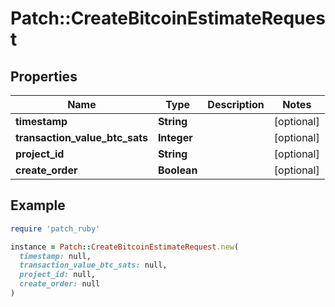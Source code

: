 # Patch::CreateBitcoinEstimateRequest

## Properties

| Name | Type | Description | Notes |
| ---- | ---- | ----------- | ----- |
| **timestamp** | **String** |  | [optional] |
| **transaction_value_btc_sats** | **Integer** |  | [optional] |
| **project_id** | **String** |  | [optional] |
| **create_order** | **Boolean** |  | [optional] |

## Example

```ruby
require 'patch_ruby'

instance = Patch::CreateBitcoinEstimateRequest.new(
  timestamp: null,
  transaction_value_btc_sats: null,
  project_id: null,
  create_order: null
)
```

